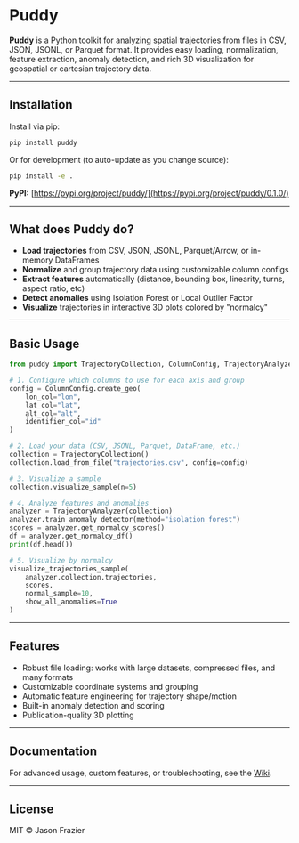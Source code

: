 # Puddy

**Puddy** is a Python toolkit for analyzing spatial trajectories from files in CSV, JSON, JSONL, or Parquet format.
It provides easy loading, normalization, feature extraction, anomaly detection, and rich 3D visualization for geospatial or cartesian trajectory data.

---

## Installation

Install via pip:

```sh
pip install puddy
```

Or for development (to auto-update as you change source):

```sh
pip install -e .
```

**PyPI:** [https://pypi.org/project/puddy/](https://pypi.org/project/puddy/0.1.0/)  

---

## What does Puddy do?

- **Load trajectories** from CSV, JSON, JSONL, Parquet/Arrow, or in-memory DataFrames
- **Normalize** and group trajectory data using customizable column configs
- **Extract features** automatically (distance, bounding box, linearity, turns, aspect ratio, etc)
- **Detect anomalies** using Isolation Forest or Local Outlier Factor
- **Visualize** trajectories in interactive 3D plots colored by "normalcy"

---

## Basic Usage

```python
from puddy import TrajectoryCollection, ColumnConfig, TrajectoryAnalyzer, visualize_trajectories_sample

# 1. Configure which columns to use for each axis and group
config = ColumnConfig.create_geo(
    lon_col="lon",
    lat_col="lat",
    alt_col="alt",
    identifier_col="id"
)

# 2. Load your data (CSV, JSONL, Parquet, DataFrame, etc.)
collection = TrajectoryCollection()
collection.load_from_file("trajectories.csv", config=config)

# 3. Visualize a sample
collection.visualize_sample(n=5)

# 4. Analyze features and anomalies
analyzer = TrajectoryAnalyzer(collection)
analyzer.train_anomaly_detector(method="isolation_forest")
scores = analyzer.get_normalcy_scores()
df = analyzer.get_normalcy_df()
print(df.head())

# 5. Visualize by normalcy
visualize_trajectories_sample(
    analyzer.collection.trajectories,
    scores,
    normal_sample=10,
    show_all_anomalies=True
)
```

---

## Features

- Robust file loading: works with large datasets, compressed files, and many formats
- Customizable coordinate systems and grouping
- Automatic feature engineering for trajectory shape/motion
- Built-in anomaly detection and scoring
- Publication-quality 3D plotting

---

## Documentation

For advanced usage, custom features, or troubleshooting, see the [Wiki](https://github.com/jasonxfrazier/puddy/wiki).

---

## License

MIT © Jason Frazier

